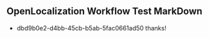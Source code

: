 ## OpenLocalization Workflow Test MarkDown
* dbd9b0e2-d4bb-45cb-b5ab-5fac0661ad50 thanks!

<!--HONumber=Sep16_HO1-->


